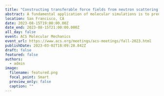 ```yaml
---
title: "Constructing transferable force fields from neutron scattering measurements with structure optimized potential refinement"
abstract: A fundamental application of molecular simulations is to predict the atomic structure and self-assembly of materials. However, recent advances in experimental neutron and X-ray diffraction are revealing that many widely used force fields do not predict atomic structures that are consistent with experimental data. Directly reconstructing interatomic potentials from structure, the so-called inverse problem of statistical mechanics, is a possible method to improve and develop force fields for structure based applications. Here we present a machine learning assisted structure refinement technique, called structure optimized potential refinement, that can reconstruct transferable force fields from a single neutron diffraction measurement in monatomic fluids. Applying this technique to the noble gas series (Ne, Ar, Kr, and Xe), we recover transferable force field parameters that provide excellent agreement to experimental structure and reproduce vapor-liquid equilibria from the triple to critical point from a single neutron diffraction measurement. Furthermore, we show how structure optimized potential refinement can be used to quantify state dependent many-body interactions and quantum mechanical effects in fluid ensembles. These results underscore the importance of structure inversion techniques to numerous fundamental and interdisciplinary applications, including force field development, modeling fluids in extreme environments, and experimental quantification of quantum mechanical and many-body effects.
location: San Francisco, CA
date: 2023-08-15T19:00:00.00Z
date_end: 2023-08-15T21:00:00.000Z
all_day: false
event: ACS Molecular Mechanics
event_url: https://www.acs.org/meetings/acs-meetings/fall-2023.html
publishDate: 2023-03-02T18:09:28.842Z
draft: false
featured: false
authors:
  - admin
image:
  filename: featured.png
  focal_point: Smart
  preview_only: false
  caption: ""
---
```

